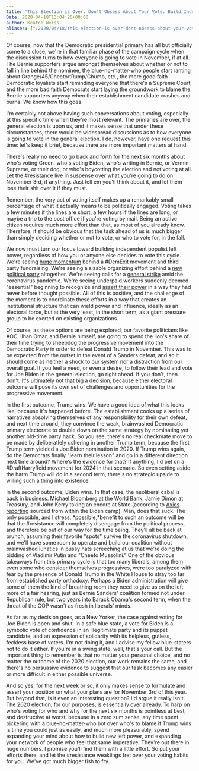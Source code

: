 ```yaml
---
title: "This Election is Over. Don't Obsess About Your Vote. Build Independent Left Power."
Date: 2020-04-18T13:04:26+00:00
author: Keaton Weiss
aliases: ["/2020/04/18/this-election-is-over-dont-obsess-about-your-vote-build-independent-left-power"]
---
```


Of course, now that the Democratic presidential primary has all but officially come to a close, we're in that familiar phase of the campaign cycle when the discussion turns to how everyone is going to vote in November, if at all. The Bernie supporters argue amongst themselves about whether or not to fall in line behind the nominee, the blue-no-matter-who people start ranting about Orange/45/Cheeto/tRump/Chump, etc., the more good faith Democratic loyalists start reminding everyone that there's a Supreme Court, and the more bad faith Democrats start laying the groundwork to blame the Bernie supporters anyway when their establishment candidate crashes and burns. We know how this goes.

I'm certainly not above having such conversations about voting, especially at this specific time when they're most relevant. The primaries are over, the general election is upon us, and it makes sense that under these circumstances, there would be widespread discussions as to how everyone is going to vote in the general election. I do, however, have one request this time: let's keep it brief, because there are more important matters at hand.

There's really no need to go back and forth for the next six months about who's voting Green, who's voting Biden, who's writing in Bernie, or Vermin Supreme, or their dog, or who's boycotting the election and not voting at all. Let the #resistance live in suspense over what you're going to do on November 3rd, if anything. Just tell em you'll think about it, and let them lose their shit over it if they must.

Remember, the very act of voting itself makes up a remarkably small percentage of what it actually means to be politically engaged. Voting takes a few minutes if the lines are short, a few hours if the lines are long, or maybe a trip to the post office if you're voting by mail. Being an active citizen requires much more effort than that, as most of you already know. Therefore, it should be obvious that the task ahead of us is much bigger than simply deciding whether or not to vote, or who to vote for, in the fall.

We now must turn our focus toward building independent populist left power, regardless of how you or anyone else decides to vote this cycle. We're seeing [huge momentum](https://twitter.com/JoeSmithSDK/status/1250811756257165313) behind a #DemExit movement and third party fundraising. We're seeing a sizable organizing effort behind a [new political party](https://www.nationofchange.org/2020/04/02/a-new-major-political-party/) altogether. We're seeing calls for a [general strike](https://www.vice.com/en_us/article/z3b9ny/coronavirus-general-strike) amid the coronavirus pandemic. We're seeing underpaid workers suddenly deemed "essential" beginning to recognize and [assert their power](https://therealnews.com/stories/fired-amazon-worker-chris-smalls-leaked-smear-staten-island-walkout-coronavirus) in a way they had never before thought possible. All of this is positive, and the challenge of the moment is to coordinate these efforts in a way that creates an institutional structure that can wield power and influence, ideally as an electoral force, but at the very least, in the short term, as a giant pressure group to be exerted on existing organizations.

Of course, as these options are being explored, our favorite politicians like AOC, Ilhan Omar, and Bernie himself, are going to spend the lion's share of their time trying to sheepdog the progressive movement into the Democratic Party in order to defeat Donald Trump in November. This was to be expected from the outset in the event of a Sanders defeat, and so it should come as neither a shock to our system nor a distraction from our overall goal. If you feel a need, or even a desire, to follow their lead and vote for Joe Biden in the general election, go right ahead. If you don't, then don't. It's ultimately not that big a decision, because either electoral outcome will pose its own set of challenges and opportunities for the progressive movement.

In the first outcome, Trump wins. We have a good idea of what this looks like, because it's happened before. The establishment cooks up a series of narratives absolving themselves of any responsibility for their own defeat, and next time around, they convince the weak, brainwashed Democratic primary electorate to double down on the same strategy by nominating yet another old-time party hack. So you see, there's no real checkmate move to be made by deliberatlely ushering in another Trump term, because the first Trump term yielded a Joe Biden nomination in 2020. If Trump wins again, do the Democrats finally "learn their lesson" and go in a different direction next time around? Where's the evidence for that? If anything, I'd bet on a #DraftHarryReid movement for 2024 in that scenario. So even setting aside the harm Trump will do in a second term, there's no strategic upside to willing such a thing into existence.

In the second outcome, Biden wins. In that case, the neoliberal cabal is back in business. Michael Bloomberg at the World Bank, Jamie Dimon at Treasury, and John Kerry taking an encore at State (according to [Axios reporting](https://www.axios.com/joe-biden-cabinet-vice-president-picks-b17882ac-3953-450f-8afb-38a3c8dcda57.html) sourced from within the Biden camp). Man, does that suck. The only possible, and I stress, *possible,*benefit to such an outcome will be that the #resistance will completely disengage from the political process, and therefore be out of our way for the time being. They'll all be back at brunch, assuming their favorite "spots" survive the coronavirus shutdown, and we'll have some room to operate and build our coalition without brainwashed lunatics in pussy hats screeching at us that we're doing the bidding of Vladimir Putin and "Cheeto Mussolini." One of the obvious takeaways from this primary cycle is that too many liberals, among them even some who consider themselves progressives, were too paralyzed with fear by the presence of Donald Trump in the White House to stray too far from established party orthodoxy. Perhaps a Biden administration will give some of them the kind of breathing room they need to give us on the left more of a fair hearing, just as Bernie Sanders' coalition formed not under Republican rule, but two years into Barack Obama's second term, when the threat of the GOP wasn't as fresh in liberals' minds.

As far as my decision goes, as a New Yorker, the case against voting for Joe Biden is open and shut. In a safe blue state, a vote for Biden is a symbolic vote of confidence in an illegitimate party and its puppet candidate, and an expression of solidarity with its helpless, gutless, feckless base of voters. I'm not doing it, and I advise my fellow blue-staters not to do it either. If you're in a swing state, well, that's your call. But the important thing to remember is that no matter your personal choice, and no matter the outcome of the 2020 election, our work remains the same, and there's no persuasive evidence to suggest that our task becomes any easier or more difficult in either possible universe.

And so yes, for the next week or so, it only makes sense to formulate and assert your position on what your plans are for November 3rd of this year. But beyond that, is it even an interesting question? I'd argue it really isn't. The 2020 election, for our purposes, is essentially over already. To harp on who's voting for who and why for the next six months is pointless at best, and destructive at worst, because in a zero sum sense, any time spent bickering with a blue-no-matter-who bot over who's to blame if Trump wins is time you could just as easily, and much more pleasurably, spend expanding your mind about how to build new left power, and expanding your network of people who feel that same imperative. They're out there in huge numbers. I promise you'll find them with a little effort. So put your efforts there, and let the #resistance weaklings fret over your voting habits for you. We've got much bigger fish to fry.
